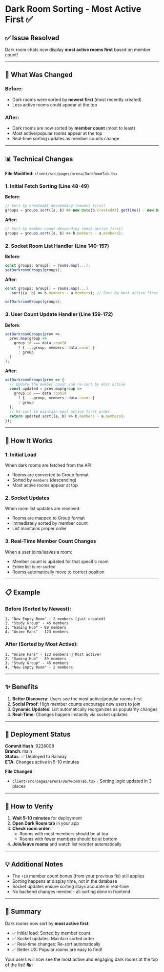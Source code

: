 # Dark Room Sorting - Most Active First ✅

## ✅ Issue Resolved

Dark room chats now display **most active rooms first** based on member count!

---

## 🔧 What Was Changed

### Before:
- Dark rooms were sorted by **newest first** (most recently created)
- Less active rooms could appear at the top

### After:
- Dark rooms are now sorted by **member count** (most to least)
- Most active/popular rooms appear at the top
- Real-time sorting updates as member counts change

---

## 📊 Technical Changes

**File Modified**: `client/src/pages/arena/DarkRoomTab.tsx`

### 1. Initial Fetch Sorting (Line 48-49)
**Before**:
```typescript
// Sort by createdAt descending (newest first)
groups = groups.sort((a, b) => new Date(b.createdAt).getTime() - new Date(a.createdAt).getTime());
```

**After**:
```typescript
// Sort by member count descending (most active first)
groups = groups.sort((a, b) => b.members - a.members);
```

### 2. Socket Room List Handler (Line 140-157)
**Before**:
```typescript
const groups: Group[] = rooms.map(...);
setDarkroomGroups(groups);
```

**After**:
```typescript
const groups: Group[] = rooms.map(...)
  .sort((a, b) => b.members - a.members); // Sort by most active first

setDarkroomGroups(groups);
```

### 3. User Count Update Handler (Line 159-172)
**Before**:
```typescript
setDarkroomGroups(prev => 
  prev.map(group => 
    group.id === data.roomId 
      ? { ...group, members: data.count }
      : group
  )
);
```

**After**:
```typescript
setDarkroomGroups(prev => {
  // Update the member count and re-sort by most active
  const updated = prev.map(group => 
    group.id === data.roomId 
      ? { ...group, members: data.count }
      : group
  );
  // Re-sort to maintain most active first order
  return updated.sort((a, b) => b.members - a.members);
});
```

---

## 🎯 How It Works

### 1. **Initial Load**
When dark rooms are fetched from the API:
- Rooms are converted to Group format
- Sorted by `members` (descending)
- Most active rooms appear at top

### 2. **Socket Updates**
When room list updates are received:
- Rooms are mapped to Group format
- Immediately sorted by member count
- List maintains proper order

### 3. **Real-Time Member Count Changes**
When a user joins/leaves a room:
- Member count is updated for that specific room
- Entire list is re-sorted
- Rooms automatically move to correct position

---

## 📋 Example

### Before (Sorted by Newest):
```
1. "New Empty Room" - 2 members (just created)
2. "Study Group" - 45 members
3. "Gaming Hub" - 89 members
4. "Anime Fans" - 123 members
```

### After (Sorted by Most Active):
```
1. "Anime Fans" - 123 members 👑 Most active!
2. "Gaming Hub" - 89 members
3. "Study Group" - 45 members
4. "New Empty Room" - 2 members
```

---

## ✨ Benefits

1. **Better Discovery**: Users see the most active/popular rooms first
2. **Social Proof**: High member counts encourage new users to join
3. **Dynamic Updates**: List automatically reorganizes as popularity changes
4. **Real-Time**: Changes happen instantly via socket updates

---

## 🚀 Deployment Status

**Commit Hash**: 9228008  
**Branch**: main  
**Status**: ✅ Deployed to Railway  
**ETA**: Changes active in 5-10 minutes  

**File Changed**:
- `client/src/pages/arena/DarkRoomTab.tsx` - Sorting logic updated in 3 places

---

## 🧪 How to Verify

1. **Wait 5-10 minutes** for deployment
2. **Open Dark Room tab** in your app
3. **Check room order**:
   - Rooms with most members should be at top
   - Rooms with fewer members should be at bottom
4. **Join/leave rooms** and watch list reorder automatically

---

## 💡 Additional Notes

- The `+10` member count bonus (from your previous fix) still applies
- Sorting happens at display time, not in the database
- Socket updates ensure sorting stays accurate in real-time
- No backend changes needed - all sorting done in frontend

---

## 🎉 Summary

Dark rooms now sort by **most active first**:
- ✅ Initial load: Sorted by member count
- ✅ Socket updates: Maintain sorted order
- ✅ Real-time changes: Re-sort automatically
- ✅ Better UX: Popular rooms are easy to find!

Your users will now see the most active and engaging dark rooms at the top of the list! 🎭✨

